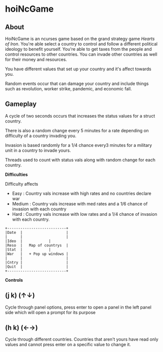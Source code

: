 hoiNcGame
=========

About
---------

HoiNcGame is an ncurses game based on the grand strategy game _Hearts of Iron_. You're able 
select a country to control and follow a different political ideology to benefit yourself.
You're able to get taxes from the people and control resources to other countries. You can
invade other countries as well for their money and resources.

You have different values that set up your country and it's affect towards you.

Random events occur that can damage your country and include things such as
revolution, worker strike, pandemic, and economic fall.


Gameplay
-----------
A cycle of two seconds occurs that increases the status values
for a struct country.

There is also a random change every 5 minutes for a rate depending on difficulty of a country
invading you.

Invasion is based randomly for a 1/4 chance every3 minutes for a military unit
in a country to invade yours.

Threads used to count with status vals along with random change for each country.


**Difficulties**

Difficulty affects 

* Easy		: Country vals increase with high rates and no countries declare war
* Medium	: Country vals increase with med rates and a 1/6 chance of invasion with each country
* Hard		: Country vals increase with low rates and a 1/4 chance of invasion with each country.

```
+---------------------------+
|Date  |                    |
|      |                    |
|Ideo  |		    |
|Reso  |   Map of countrys  |
|Stat  |   		    |
|War   |   + Pop up windows |
|      |                    |
|Cntry |                    |
|Quit  |                    |
+---------------------------+
```
**Controls**

(j k) (↑↓)
----------
Cycle through panel options, press enter
to open a panel in the left panel side which
will open a prompt for its purpose

(h k) (←→)
----------
Cycle through different countries. Countries
that aren't yours have read only values and cannot
press enter on a specific value to change it.
